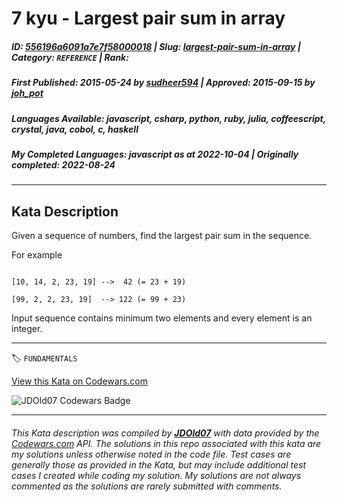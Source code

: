 # 7 kyu - Largest pair sum in array

##### **ID**: [556196a6091a7e7f58000018](https://www.codewars.com/kata/556196a6091a7e7f58000018) | **Slug**: [largest-pair-sum-in-array](https://www.codewars.com/kata/556196a6091a7e7f58000018) | **Category**: `REFERENCE` | **Rank**: <span style="color:white">7 kyu</span>

##### **First Published**: 2015-05-24 ***by*** [sudheer594](https://www.codewars.com/users/sudheer594) | **Approved**: 2015-09-15 ***by*** [joh_pot](https://www.codewars.com/users/joh_pot)

##### **Languages Available**: javascript, csharp, python, ruby, julia, coffeescript, crystal, java, cobol, c, haskell

##### **My Completed Languages**: javascript ***as at*** 2022-10-04 | **Originally completed**: 2022-08-24

---

## Kata Description


Given a sequence of numbers, find the largest pair sum in the sequence.



For example

```

[10, 14, 2, 23, 19] -->  42 (= 23 + 19)

[99, 2, 2, 23, 19]  --> 122 (= 99 + 23)

```



Input sequence contains minimum two elements and every element is an integer.

---


🏷 `FUNDAMENTALS`


[View this Kata on Codewars.com](https://www.codewars.com/kata/556196a6091a7e7f58000018)

![](https://www.codewars.com/users/jdold07/badges/large "JDOld07 Codewars Badge")

---

###### *This Kata description was compiled by [**JDOld07**](https://tpstech.dev) with data provided by the [Codewars.com](https://www.codewars.com) API.  The solutions in this repo associated with this kata are my solutions unless otherwise noted in the code file.  Test cases are generally those as provided in the Kata, but may include additional test cases I created while coding my solution.  My solutions are not always commented as the solutions are rarely submitted with comments.*
